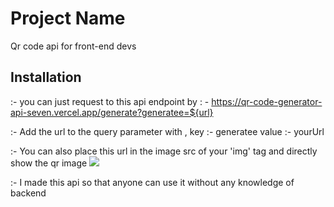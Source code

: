 # Project Name
Qr code api for front-end devs

## Installation

:- you can just request to this api endpoint by : -  https://qr-code-generator-api-seven.vercel.app/generate?generatee=${url}

:- Add the url to the query parameter with , key :- generatee
                                             value :- yourUrl

:- You can also place this url in the image src of your 'img' tag and directly show the qr image 
 <img src="https://qr-code-generator-api-seven.vercel.app/generate?generatee=${url}">

:- I made this api so that anyone can use it without any knowledge of backend                                         